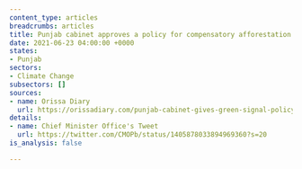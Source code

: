 ```yaml
---
content_type: articles
breadcrumbs: articles
title: Punjab cabinet approves a policy for compensatory afforestation
date: 2021-06-23 04:00:00 +0000
states:
- Punjab
sectors:
- Climate Change
subsectors: []
sources:
- name: Orissa Diary
  url: https://orissadiary.com/punjab-cabinet-gives-green-signal-policy-for-compensatory-afforestation/
details:
- name: Chief Minister Office's Tweet
  url: https://twitter.com/CMOPb/status/1405878033894969360?s=20
is_analysis: false

---
```

